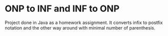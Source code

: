 # ONP to INF and INF to ONP

Project done in Java as a homework assignment. It converts infix to postfix notation and the other way around with minimal number of parenthesis.
